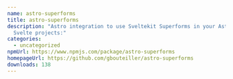 ```yaml
---
name: astro-superforms
title: astro-superforms
description: "Astro integration to use Sveltekit Superforms in your Astro +
  Svelte projects:"
categories:
  - uncategorized
npmUrl: https://www.npmjs.com/package/astro-superforms
homepageUrl: https://github.com/gbouteiller/astro-superforms
downloads: 138
---
```

